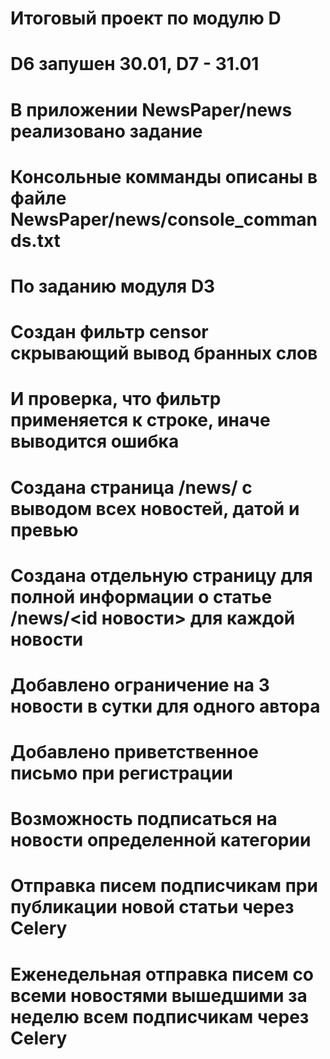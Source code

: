 # Итоговый проект по модулю D
# D6 запушен 30.01, D7 - 31.01
# В приложении NewsPaper/news реализовано задание
# Консольные комманды описаны в файле NewsPaper/news/console_commands.txt
# По заданию модуля D3
# Создан фильтр censor скрывающий вывод бранных слов
# И проверка, что фильтр применяется к строке, иначе выводится ошибка
# Создана страница /news/ с выводом всех новостей, датой и превью
# Создана отдельную страницу для полной информации о статье /news/<id новости> для каждой новости
# Добавлено ограничение на 3 новости в сутки для одного автора
# Добавлено приветственное письмо при регистрации
# Возможность подписаться на новости определенной категории
# Отправка писем подписчикам при публикации новой статьи через Celery
# Еженедельная отправка писем со всеми новостями вышедшими за неделю всем подписчикам через Celery
# 
